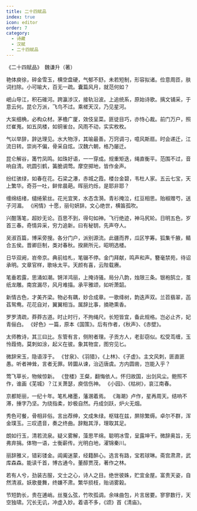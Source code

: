 ```yaml
---
title: 二十四赋品
index: true
icon: editor
order: 7
category:
  - 诗藏
  - 汉赋
  - 二十四赋品
---
```


《二十四赋品》　魏谦升（著）  

艳体庾徐，碎金雪玉，横空盘硬，气郁不舒。未若短制，形容拟诸。俭意周匝，肤词扫除。小可喻大，百无一疏。囊篇风月，就范何如？  

岷山导江，积石碓河。跨瀛涉汉，接轨沿波。上追统系，原始诗歌。摛文铺采，于意云何。昆仑万派，飞鸟不过。乘槎天汉，乃见星河。  

大杗细桷，必构众材。茅檐广厦，效伎呈菜。匪徒目巧，亦恃心裁。前门万户，照烂崔嵬。如五凤楼，如铜雀台。风雨不动，实实枚枚。  

气以举辞，辞达理见。水大物浮，其喻最善。万窍调刁，噫风斯扇。时会递迁，江流日转。崇尚不偏，骨采自炫。汉魏六朝，格乃屡迁。  

昆仑解谷，筩竹凤鸣。如珠好语，一一穿成。规重矩迭，绳直衡平。范围不过，音响自清。吭圆引鹤，簧脆调莺。摩空掷地，皆作金声。  

纷红骇绿，如春在花。石梁之瀑，赤城之霞。楼台金碧，韦杜人家。五云七宝，天上繁华。奇芬一吐，鲜侔晨葩。晖丽灼烁，是耶非耶？  

缠绵结绪，缱绻萦丝。花光宜笑，水态含漪。青衫掩泣，红豆相思。贻椒赠芍，送子河湄。 《闲情》十愿，丽句妍辞。文心绝世，横笛孤吹。  

兴酣落笔，超妙无论。百思不到，得句如神。飞行绝迹，神马尻轮。日明五色，岁首三春。奇情异采，穷力追新。曰有秘钥，先声夺人。  

吴淑百篇，博采旁搜。各分门户，派别源流。此疆而界，瓜区竽筹。狐集千腋，鲭合五侯。晋卿巨制，类对春秋。揆厥所元，昭明选楼。  

日华双阙，岧帝京。典前给札，笔辍不停。金门拜献，鸣声和声。簪毫禁苑，待诏承明。文章官样，歌咏太平。天颜有喜，云陛载赓。  

笔垂若露，思涌如潮。锵洋鸿丽，上掩诗骚。局分八韵，烛限三条。银袍鹄立，茧纸龙雕。南宫漏尽，风月难描。承平雅颂，如听萧韶。  

新情古色，才美齐梁。物必有耦，妙合成章。一歌绛树，韵迭声双。兰苕翡翠，菡萏鸳鸯。花花自对，翼翼相当。属辞比事，摘艳熏香。  

罗罗清疏，莽莽古道。时止时行，不拘绳尺。长短皆宜，备此规格。岂必止齐，妃青俪白。 《好色》一篇，原本《国策》。后有作者，《秋声》、《赤壁》。  

太师教诗，其三曰比。东管有言，侧附者理。子贡方人，老彭窃似。松受茑缠，玉怜葭倚。莫刺如涂，起义在彼。象其物宜，图穷见匕。  

微辞宋玉，隐语淳于。 《甘泉》、《羽猎》，《上林》、《子虚》。主文风刺，匪直匪愚。听者神耸，言者无罪。转圜从谏，治迈唐虞。方内圆凿，岂能入乎？  

莺飞草长，物候惊新。 《登楼》王粲，翻悔依人。怀归故国，出剑风尘。鲍照不作，谁画《芜城》？江关萧瑟，庾信伤神。 《小园》、《枯树》，哀江南春。  

京都矩丽，一纪十年。笔札楮墨，藩溷着焉。 《海潮》卢作，星再周天。结响不滞，捶字乃坚。为绕指柔，妙极自然。丹成剑跃，炉火无烟。  

秀色可餐，骨相非俗。言出荐绅，文成朱绿。枢辖在兹，屏除繁缛。卓尔不群，浑金璞玉。三叹遗音，奏之终曲。辞黜其浮，理取其足。  

朗如行玉，清若流泉。疑义雾解，藻思芊绵。聪明冰雪，呈露坤干。微辞奥旨，无弗弃捐。体物一语，士衡薪传。光明白地，濯锦秦川。  

丽辞雅义，错彩镂金。阊阖迷蒙，经籍醉心。选言有路，宝若球琳。斋宫肃肃，武库森森。能读千首，博古通今。董醇贾茂，著作之林。  

若有人兮，劲装古服，文士之心，诗人之目。绝世彼姝，贮宜金屋。富贵天姿，自然清淑。妖歌曼舞，终嫌不肃。繁华损枝，贻诮雾榖。  

节短韵长，贵在逋峭。丝戛么弦，竹吹孤调。余味曲包，片言居要。寥寥数行，天空独啸。冗长无讥，冲虚入妙。着语不多，《颂》首《清庙》。  
